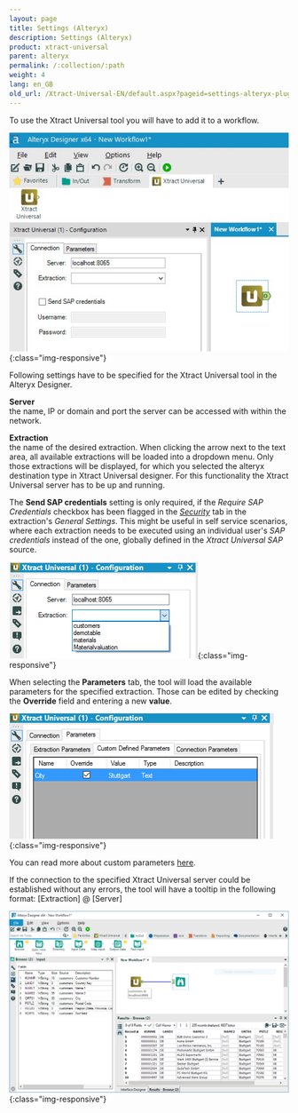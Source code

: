 ```yaml
---
layout: page
title: Settings (Alteryx)
description: Settings (Alteryx)
product: xtract-universal
parent: alteryx
permalink: /:collection/:path
weight: 4
lang: en_GB
old_url: /Xtract-Universal-EN/default.aspx?pageid=settings-alteryx-plugin-en-
---
```


To use the Xtract Universal tool you will have to add it to a workflow.

![XU_alteryx_plugin](/img/content/XU_alteryx_plugin.jpg){:class="img-responsive"}

Following settings have to be specified for the Xtract Universal tool in the Alteryx Designer.

**Server**<br>
the name, IP or domain and port the server can be accessed with within the network.

**Extraction**<br>
the name of the desired extraction. When clicking the arrow next to the text area, all available extractions will be loaded into a dropdown menu. Only those extractions will be displayed, for which you selected the alteryx destination type in Xtract Universal designer.
For this functionality the Xtract Universal server has to be up and running.

The **Send SAP credentials** setting is only required, if the *Require SAP Credentials* checkbox has been flagged in the *[Security]()* tab in the extraction's *General Settings*.
This might be useful in self service scenarios, where each extraction needs to be executed using an individual user's *SAP credentials* instead of the one, globally defined in the *Xtract Universal SAP* source.

![alteryx-extraction-selection](/img/content/alteryx-extraction-selection.png){:class="img-responsive"}

When selecting the **Parameters** tab, the tool will load the available parameters for the specified extraction. Those can be edited by checking the **Override** field and entering a new **value**.

![alteryx-custom-parameters](/img/content/alteryx-custom-parameters.PNG){:class="img-responsive"}

You can read more about custom parameters [here](../../advanced-techniques/user-defined-variables).

If the connection to the specified Xtract Universal server could be established without any errors, the tool will have a tooltip in the following format: [Extraction] @ [Server]

![alteryx-full-workflow](/img/content/alteryx-full-workflow.PNG){:class="img-responsive"}